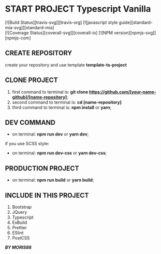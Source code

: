 # START PROJECT Typescript Vanilla

[![Build Status][travis-svg]][travis-org]
[![javascript style guide][standard-mia-svg]][standard-mia]  
[![Coverage Status][coverall-svg]][coverall-io]
[![NPM version][npmjs-svg]][npmjs-com]

## CREATE REPOSITORY

create your repository and use template **template-ts-project**

## CLONE PROJECT

1. first command to terminal is: **git clone https://github.com/[your-name-github]/[name-repository]**;
2. second command to terminal is: **cd [name-repository]**
3. third command to terminal is: **npm install** or **yarn**;

## DEV COMMAND

-   on terminal: **npm run dev** or **yarn dev**;

if you use SCSS style:

-   on terminal: **npm run dev-css** or **yarn dev-css**;

## PRODUCTION PROJECT

-   on terminal: **npm run build** or **yarn build**;

## INCLUDE IN THIS PROJECT

1. Bootstrap
2. JQuery
3. Typescript
4. EsBuild
5. Prettier
6. ESlint
7. PostCSS

**_BY MORIS88_**
